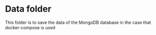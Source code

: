 # Data folder

This folder is to save the data of the MongoDB database in the case that docker-compose is used
